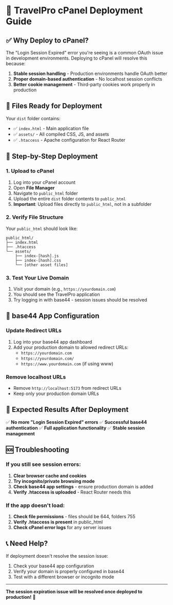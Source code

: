 # 🚀 TravelPro cPanel Deployment Guide

## ✅ **Why Deploy to cPanel?**

The "Login Session Expired" error you're seeing is a common OAuth issue in development environments. Deploying to cPanel will resolve this because:

1. **Stable session handling** - Production environments handle OAuth better
2. **Proper domain-based authentication** - No localhost session conflicts
3. **Better cookie management** - Third-party cookies work properly in production

## 📁 **Files Ready for Deployment**

Your `dist` folder contains:
- ✅ `index.html` - Main application file
- ✅ `assets/` - All compiled CSS, JS, and assets
- ✅ `.htaccess` - Apache configuration for React Router

## 🔧 **Step-by-Step Deployment**

### 1. **Upload to cPanel**
1. Log into your cPanel account
2. Open **File Manager**
3. Navigate to `public_html` folder
4. Upload the entire `dist` folder contents to `public_html`
5. **Important**: Upload files directly to `public_html`, not in a subfolder

### 2. **Verify File Structure**
Your `public_html` should look like:
```
public_html/
├── index.html
├── .htaccess
└── assets/
    ├── index-[hash].js
    ├── index-[hash].css
    └── [other asset files]
```

### 3. **Test Your Live Domain**
1. Visit your domain (e.g., `https://yourdomain.com`)
2. You should see the TravelPro application
3. Try logging in with base44 - session issues should be resolved

## 🔧 **base44 App Configuration**

### Update Redirect URLs
1. Log into your base44 app dashboard
2. Add your production domain to allowed redirect URLs:
   - `https://yourdomain.com`
   - `https://yourdomain.com/`
   - `https://www.yourdomain.com` (if using www)

### Remove localhost URLs
- Remove `http://localhost:5173` from redirect URLs
- Keep only your production domain URLs

## 🎯 **Expected Results After Deployment**

✅ **No more "Login Session Expired" errors**
✅ **Successful base44 authentication**
✅ **Full application functionality**
✅ **Stable session management**

## 🆘 **Troubleshooting**

### If you still see session errors:
1. **Clear browser cache and cookies**
2. **Try incognito/private browsing mode**
3. **Check base44 app settings** - ensure production domain is added
4. **Verify .htaccess is uploaded** - React Router needs this

### If the app doesn't load:
1. **Check file permissions** - files should be 644, folders 755
2. **Verify .htaccess is present** in public_html
3. **Check cPanel error logs** for any server issues

## 📞 **Need Help?**

If deployment doesn't resolve the session issue:
1. Check your base44 app configuration
2. Verify your domain is properly configured in base44
3. Test with a different browser or incognito mode

---

**The session expiration issue will be resolved once deployed to production!** 🎉 
